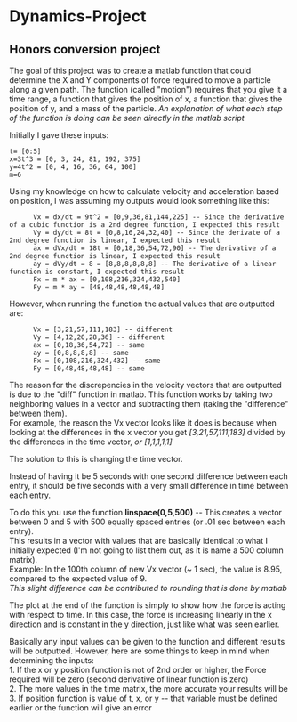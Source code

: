 # Dynamics-Project
## Honors conversion project 

The goal of this project was to create a matlab function that could determine the X and Y
components of force required to move a particle along a given path.  The function (called
"motion") requires that you give it a time range, a function that gives the position of x,
a function that gives the position of y, and a mass of the particle.  *An explanation of
what each step of the function is doing can be seen directly in the matlab script*

Initially I gave these inputs: 

```
t= [0:5]
x=3t^3 = [0, 3, 24, 81, 192, 375]
y=4t^2 = [0, 4, 16, 36, 64, 100]
m=6
```

Using my knowledge on how to calculate velocity and acceleration based on position, I was assuming my outputs would look something like this:
````
      Vx = dx/dt = 9t^2 = [0,9,36,81,144,225] -- Since the derivative of a cubic function is a 2nd degree function, I expected this result
      Vy = dy/dt = 8t = [0,8,16,24,32,40] -- Since the derivate of a 2nd degree function is linear, I expected this result
      ax = dVx/dt = 18t = [0,18,36,54,72,90] -- The derivative of a 2nd degree function is linear, I expected this result
      ay = dVy/dt = 8 = [8,8,8,8,8,8] -- The derivative of a linear function is constant, I expected this result 
      Fx = m * ax = [0,108,216,324,432,540]
      Fy = m * ay = [48,48,48,48,48,48]
````  

However, when running the function the actual values that are outputted are: 
````
      Vx = [3,21,57,111,183] -- different
      Vy = [4,12,20,28,36] -- different
      ax = [0,18,36,54,72] -- same
      ay = [0,8,8,8,8] -- same
      Fx = [0,108,216,324,432] -- same
      Fy = [0,48,48,48,48] -- same
````
The reason for the discrepencies in the velocity vectors that are outputted is due to the "diff" function in matlab.  This function works by taking two neighboring values in a vector and subtracting them (taking the "difference" between them).  
          For example, the reason the Vx vector looks like it does is because when looking at the differences in the x vector you get *[3,21,57,111,183]* divided by the differences in the time vector, *or [1,1,1,1,1]*

The solution to this is changing the time vector. 

Instead of having it be 5 seconds with one second difference between each entry,  it should be five seconds with a very small difference in time between each entry. 

To do this you use the function **linspace(0,5,500)** -- This creates a vector between 0 and 5 with 500 equally spaced entries (or .01 sec between each entry).    
   This results in a vector with values that are basically identical to what I initially expected (I'm not going to list them out, as it is name a 500 column matrix).  
   Example: In the 100th column of new Vx vector (~ 1 sec), the value is 8.95, compared to the expected value of 9.   
   *This slight difference can be contributed to rounding that is done by matlab*

The plot at the end of the function is simply to show how the force is acting with respect to time.  In this case, the force is increasing linearly in the x direction and is constant in the y direction, just like what was seen earlier. 

Basically any input values can be given to the function and different results will be outputted.  However, here are some things to keep in mind when determining the inputs:  
      1. If the x or y position function is not of 2nd order or higher, the Force required will be zero (second derivative of linear function is zero)  
      2. The more values in the time matrix, the more accurate your results will be  
      3. If position function is value of t, x, or y -- that variable must be defined earlier or the function will give an error  
